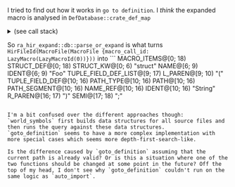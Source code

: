 I tried to find out how it works in `go to definition`.
I _think_ the expanded macro is analysed in `DefDatabase::crate_def_map`
<details><summary>(see call stack)</summary>
<p>

```rust
ra_ide_db::defs::classify_name_ref
Semantics::resolve_path
Semantics::analyze
Semantics::analyze2
<VariantId as HasResolver>::resolver
<ModuleId as HasResolver>::resolver
DefDatabase::crate_def_map
ra_hir_def::db::crate_def_map_wait
DefDatabase::crate_def_map_query
CrateDefMap::crate_def_map_query
ra_hir_def::nameres::collector::collect_defs
DefCollector::collect
DefCollector::resolve_macros
DefCollector::collect_macro_expansion
DefDatabase::raw_items
RawItems::raw_items_query
AstDatabase::parse_or_expand
ra_hir_expand::db::parse_or_expand
```
<hr>
</p>
</details>

So `ra_hir_expand::db::parse_or_expand` is what turns `HirFileId(MacroFile(MacroFile {macro_call_id: LazyMacro(LazyMacroId(0))}))` into ```
MACRO_ITEMS@[0; 18)
  STRUCT_DEF@[0; 18)
    STRUCT_KW@[0; 6) "struct"
    NAME@[6; 9)
      IDENT@[6; 9) "Foo"
    TUPLE_FIELD_DEF_LIST@[9; 17)
      L_PAREN@[9; 10) "("
      TUPLE_FIELD_DEF@[10; 16)
        PATH_TYPE@[10; 16)
          PATH@[10; 16)
            PATH_SEGMENT@[10; 16)
              NAME_REF@[10; 16)
                IDENT@[10; 16) "String"
      R_PAREN@[16; 17) ")"
    SEMI@[17; 18) ";"
```

I'm a bit confused over the different approaches though:
`world_symbols` first builds data structures for all source files and then runs the query against these data structures.
`goto_definition` seems to have a more complex implementation with more special cases which seems more depth-first-search-like.

Is the difference caused by `goto_definition` assuming that the current path is already valid? Or is this a situation where one of the two functions should be changed at some point in the future? Off the top of my head, I don't see why `goto_definition` couldn't run on the same logic as `auto_import`.

